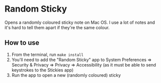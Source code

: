 # Random Sticky

Opens a randomly coloured sticky note on Mac OS. I use a lot of notes and it's hard to tell them apart if they're the same colour.

## How to use

1. From the terminal, run `make install`
2. You'll need to add the "Random Sticky" app to System Preferences => Security & Privacy => Privacy => Accessibility (as it must be able to send keystrokes to the Stickies app)
3. Run the app to open a new (randomly coloured) sticky
